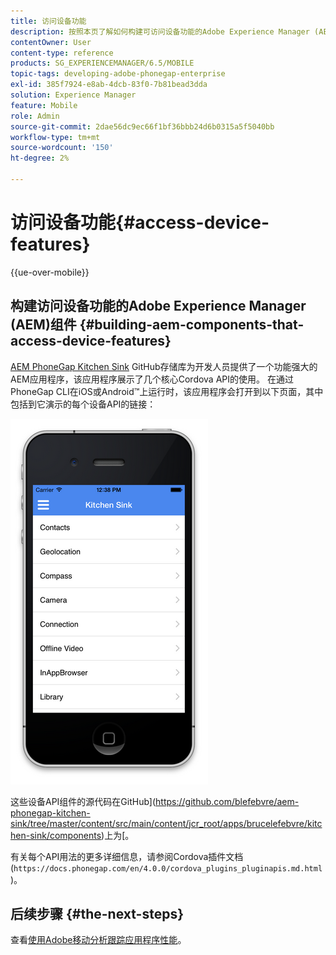 ```yaml
---
title: 访问设备功能
description: 按照本页了解如何构建可访问设备功能的Adobe Experience Manager (AEM)组件。 AEM PhoneGap Kitchen Sink GitHub存储库为开发人员提供了一个功能强大的AEM应用程序，该应用程序展示了几个核心Cordova API的使用。
contentOwner: User
content-type: reference
products: SG_EXPERIENCEMANAGER/6.5/MOBILE
topic-tags: developing-adobe-phonegap-enterprise
exl-id: 385f7924-e8ab-4dcb-83f0-7b81bead3dda
solution: Experience Manager
feature: Mobile
role: Admin
source-git-commit: 2dae56dc9ec66f1bf36bbb24d6b0315a5f5040bb
workflow-type: tm+mt
source-wordcount: '150'
ht-degree: 2%

---
```


# 访问设备功能{#access-device-features}

{{ue-over-mobile}}

## 构建访问设备功能的Adobe Experience Manager (AEM)组件 {#building-aem-components-that-access-device-features}

[AEM PhoneGap Kitchen Sink](https://github.com/blefebvre/aem-phonegap-kitchen-sink) GitHub存储库为开发人员提供了一个功能强大的AEM应用程序，该应用程序展示了几个核心Cordova API的使用。 在通过PhoneGap CLI在iOS或Android™上运行时，该应用程序会打开到以下页面，其中包括到它演示的每个设备API的链接：

![chlimage_1-107](assets/chlimage_1-107.png)

这些设备API组件的源代码在GitHub](https://github.com/blefebvre/aem-phonegap-kitchen-sink/tree/master/content/src/main/content/jcr_root/apps/brucelefebvre/kitchen-sink/components)上为[。

有关每个API用法的更多详细信息，请参阅Cordova插件文档(`https://docs.phonegap.com/en/4.0.0/cordova_plugins_pluginapis.md.html`)。

## 后续步骤 {#the-next-steps}

查看[使用Adobe移动分析跟踪应用程序性能](/help/mobile/phonegap-intro-to-app-analytics.md)。

